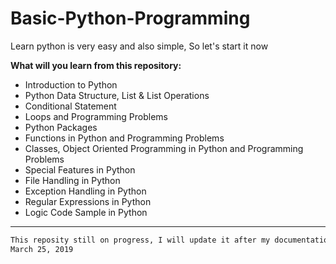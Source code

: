 # Basic-Python-Programming
Learn python is very easy and also simple, So let's start it now

**What will you learn from this repository:**
- Introduction to Python
- Python Data Structure, List & List Operations
- Conditional Statement
- Loops and Programming Problems
- Python Packages
- Functions in Python and Programming Problems
- Classes, Object Oriented Programming in Python and Programming Problems
- Special Features in Python
- File Handling in Python
- Exception Handling in Python
- Regular Expressions in Python
- Logic Code Sample in Python

---

```bash
This reposity still on progress, I will update it after my documentation already done
March 25, 2019
```
